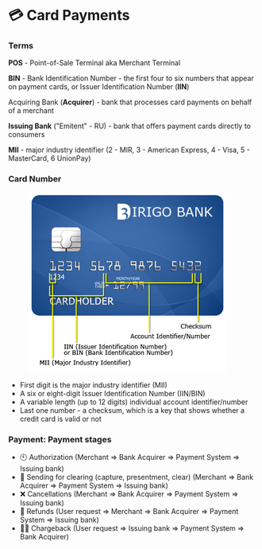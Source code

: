 # 💳 Card Payments

### Terms

**POS** - Point-of-Sale Terminal aka Merchant Terminal

**BIN** - Bank Identification Number - the first four to six numbers that appear on payment cards, or Issuer Identification Number (**IIN**)

Acquiring Bank (**Acquirer**) - bank that processes card payments on behalf of a merchant

**Issuing Bank** ("Emitent" - RU) - bank that offers payment cards directly to consumers

**MII** - major industry identifier (2 - MIR, 3 - American Express, 4 - Visa, 5 -  MasterCard, 6 UnionPay)

### Card Number

<figure><img src="../../.gitbook/assets/изображение.png" alt=""><figcaption></figcaption></figure>

* First digit is the major industry identifier (MII)
* A six or eight-digit Issuer Identification Number (IIN/BIN)
* A variable length (up to 12 digits) individual account identifier/number
* Last one number - a checksum, which is a key that shows whether a credit card is valid or not

### Payment: Payment stages

* 🕙 Authorization (Merchant => Bank Acquirer => Payment System => Issuing bank)
* 📄 Sending for clearing (capture, presentment, clear) (Merchant => Bank Acquirer => Payment System => Issuing bank)
* ❌ Cancellations (Merchant => Bank Acquirer => Payment System => Issuing bank)
* 🤑 Refunds (User request => Merchant => Bank Acquirer => Payment System => Issuing bank)
* 🕵️‍♂️ Chargeback (User request => Issuing bank => Payment System => Bank Acquirer)
